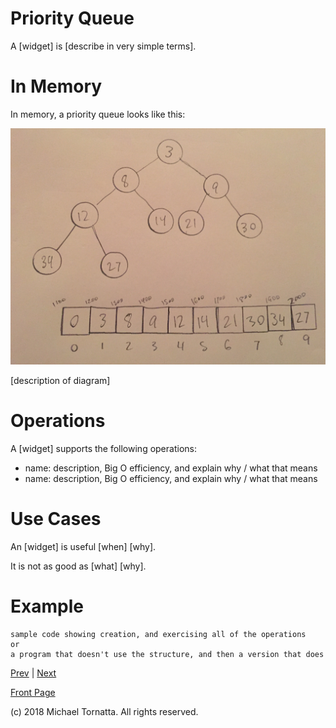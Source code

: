 # Priority Queue

A \[widget\] is \[describe in very simple terms\].

# In Memory

In memory, a priority queue looks like this:

![set image](images/minheap.jpg)

\[description of diagram\]

# Operations

A \[widget\] supports the following operations:

* name: description, Big O efficiency, and explain why / what that means
* name: description, Big O efficiency, and explain why / what that means

# Use Cases

An \[widget\] is useful \[when\] \[why\].

It is not as good as \[what] \[why\].

# Example

```
sample code showing creation, and exercising all of the operations
or
a program that doesn't use the structure, and then a version that does
```

[Prev](heap.md) | [Next](graphs.md)

[Front Page](README.md)

(c) 2018 Michael Tornatta. All rights reserved.
